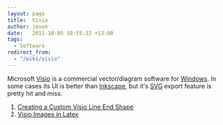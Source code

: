 ```yaml
---
layout: page
title:  Visio
author: jevon
date:   2011-10-05 10:55:22 +13:00
tags:
  - Software
redirect_from:
  - "/wiki/visio"
---
```


Microsoft [Visio](visio.md) is a commercial vector/diagram software for [Windows](windows.md). In some cases its UI is better than [Inkscape](inkscape.md), but it's [SVG](svg.md) export feature is pretty hit and miss.

1. [Creating a Custom Visio Line End Shape](creating-a-custom-visio-line-end-shape.md)
1. [Visio Images in Latex](visio-images-in-latex.md)
